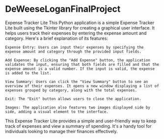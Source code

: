 # DeWeeseLoganFinalProject
Expense Tracker Lite
This Python application is a simple Expense Tracker Lite built using the Tkinter library for creating a graphical user interface. It helps users track their expenses by entering the expense amount and category. Here's a brief explanation of its features:

    Expense Entry: Users can input their expenses by specifying the expense amount and category through the provided input fields.

    Add Expense: By clicking the "Add Expense" button, the application validates the input, ensuring that both fields are filled and that the expense amount is a valid number. If the input is valid, the expense is added to the list.

    View Summary: Users can click the "View Summary" button to see an overview of their expenses. It opens a new window displaying a list of expenses grouped by category, along with the total expenses.

    Exit: The "Exit" button allows users to close the application.

    Images: The application also features two images displayed side by side, adding a visual element to the interface.

This Expense Tracker Lite provides a simple and user-friendly way to keep track of expenses and view a summary of spending. It's a handy tool for individuals looking to manage their finances effectively.
